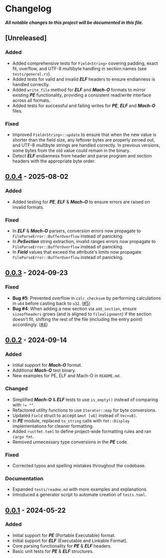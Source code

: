# Changelog

***All notable changes to this project will be documented in this file.***

## [Unreleased] 

### Added
- Added comprehensive tests for `Field<String>` covering padding, exact fit, overflow, and UTF-8 multibyte handling in section names (see `tests/general.rs`).
- Added tests for valid and invalid ***ELF*** headers to ensure endianness is handled correctly.
- Added `write_file` method for ***ELF*** and ***Mach-O*** formats to mirror existing ***PE*** functionality, providing a consistent read/write interface across all formats.
- Added tests for successful and failing writes for ***PE***, ***ELF*** and ***Mach-O*** files.

### Fixed
- Improved `Field<String>::update` to ensure that when the new value is shorter than the field size, any leftover bytes are properly zeroed out, and UTF-8 multibyte strings are handled correctly. In previous versions, some bytes from the old value could remain in the binary.
- Detect ***ELF*** endianness from header and parse program and section headers with the appropriate byte order.

## [0.0.4](https://github.com/M3str3/HexSpell/pull/9) - 2025-08-02

### Added
- Added testing for ***PE***, ***ELF*** & ***Mach-O*** to ensure errors are raised on invalid formats.

### Fixed
- In ***ELF*** & ***Mach-O*** parsers, conversion errors now propagate to `FileParseError::BufferOverflow` instead of panicking.
- In ***PeSection*** string extraction, invalid ranges errors now propagate to  `FileParseError::BufferOverflow` instead of panicking.
- In ***Field*** values that exceed the attribute's limits now propagate `FileParseError::BufferOverflow` instead of panicking.



## [0.0.3](https://github.com/M3str3/HexSpell/pull/6) - 2024-09-23

### Fixed
- **Bug #5**: Prevented overflow in `calc_checksum` by performing calculations in `u64` before casting back to `u32`. ([#5](https://github.com/M3str3/HexSpell/issues/5))  
- **Bug #4**: When adding a new section via `add_section`, ensure `sizeofheaders` grows (and is aligned to `filealignment`) if the section doesn’t fit, shifting the rest of the file (including the entry point) accordingly. ([#4](https://github.com/M3str3/HexSpell/issues/4))



## [0.0.2](https://github.com/M3str3/HexSpell/pull/3) - 2024-09-14

### Added
- Initial support for ***Mach-O*** format.  
- Additional ***Mach-O*** test binary.  
- New examples for PE, ELF and Mach-O in `README.md`.  

### Changed
- Simplified ***Mach-O*** & ***ELF*** tests to use `is_empty()` instead of comparing with `!= ""`.  
- Refactored utility functions to use `Iterator::map` for byte conversions.  
- Updated `Field` struct to accept `&mut [u8]` instead of `Vec<u8]`.  
- In ***PE*** module, replaced `to_string` calls with `fmt::Display` implementations for cleaner formatting.  
- Added `rustfmt.toml` to define project-wide formatting rules and ran `cargo fmt`.  
- Removed unnecessary type conversions in the ***PE*** code.

### Fixed
- Corrected typos and spelling mistakes throughout the codebase.

### Documentation
- Expanded `tests/readme.md` with more examples and explanations.  
- Introduced a generator script to automate creation of `tests.toml`.



## [0.0.1](https://github.com/M3str3/HexSpell/pull/2) - 2024-05-22

### Added
- Initial support for ***PE*** (Portable Executable) format.  
- Initial support for ***ELF*** (Executable and Linkable Format).  
- Core parsing functionality for ***PE*** & ***ELF*** headers.  
- Basic unit tests for ***PE*** & ***ELF*** structures.
